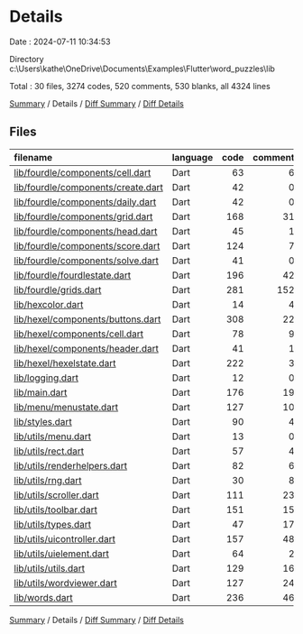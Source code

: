 # Details

Date : 2024-07-11 10:34:53

Directory c:\\Users\\kathe\\OneDrive\\Documents\\Examples\\Flutter\\word_puzzles\\lib

Total : 30 files,  3274 codes, 520 comments, 530 blanks, all 4324 lines

[Summary](results.md) / Details / [Diff Summary](diff.md) / [Diff Details](diff-details.md)

## Files
| filename | language | code | comment | blank | total |
| :--- | :--- | ---: | ---: | ---: | ---: |
| [lib/fourdle/components/cell.dart](/lib/fourdle/components/cell.dart) | Dart | 63 | 6 | 11 | 80 |
| [lib/fourdle/components/create.dart](/lib/fourdle/components/create.dart) | Dart | 42 | 0 | 5 | 47 |
| [lib/fourdle/components/daily.dart](/lib/fourdle/components/daily.dart) | Dart | 42 | 0 | 5 | 47 |
| [lib/fourdle/components/grid.dart](/lib/fourdle/components/grid.dart) | Dart | 168 | 31 | 23 | 222 |
| [lib/fourdle/components/head.dart](/lib/fourdle/components/head.dart) | Dart | 45 | 1 | 7 | 53 |
| [lib/fourdle/components/score.dart](/lib/fourdle/components/score.dart) | Dart | 124 | 7 | 21 | 152 |
| [lib/fourdle/components/solve.dart](/lib/fourdle/components/solve.dart) | Dart | 41 | 0 | 4 | 45 |
| [lib/fourdle/fourdlestate.dart](/lib/fourdle/fourdlestate.dart) | Dart | 196 | 42 | 43 | 281 |
| [lib/fourdle/grids.dart](/lib/fourdle/grids.dart) | Dart | 281 | 152 | 44 | 477 |
| [lib/hexcolor.dart](/lib/hexcolor.dart) | Dart | 14 | 4 | 3 | 21 |
| [lib/hexel/components/buttons.dart](/lib/hexel/components/buttons.dart) | Dart | 308 | 22 | 28 | 358 |
| [lib/hexel/components/cell.dart](/lib/hexel/components/cell.dart) | Dart | 78 | 9 | 10 | 97 |
| [lib/hexel/components/header.dart](/lib/hexel/components/header.dart) | Dart | 41 | 1 | 7 | 49 |
| [lib/hexel/hexelstate.dart](/lib/hexel/hexelstate.dart) | Dart | 222 | 3 | 37 | 262 |
| [lib/logging.dart](/lib/logging.dart) | Dart | 12 | 0 | 2 | 14 |
| [lib/main.dart](/lib/main.dart) | Dart | 176 | 19 | 20 | 215 |
| [lib/menu/menustate.dart](/lib/menu/menustate.dart) | Dart | 127 | 10 | 18 | 155 |
| [lib/styles.dart](/lib/styles.dart) | Dart | 90 | 4 | 14 | 108 |
| [lib/utils/menu.dart](/lib/utils/menu.dart) | Dart | 13 | 0 | 2 | 15 |
| [lib/utils/rect.dart](/lib/utils/rect.dart) | Dart | 57 | 4 | 7 | 68 |
| [lib/utils/renderhelpers.dart](/lib/utils/renderhelpers.dart) | Dart | 82 | 6 | 11 | 99 |
| [lib/utils/rng.dart](/lib/utils/rng.dart) | Dart | 30 | 8 | 7 | 45 |
| [lib/utils/scroller.dart](/lib/utils/scroller.dart) | Dart | 111 | 23 | 23 | 157 |
| [lib/utils/toolbar.dart](/lib/utils/toolbar.dart) | Dart | 151 | 15 | 28 | 194 |
| [lib/utils/types.dart](/lib/utils/types.dart) | Dart | 47 | 17 | 16 | 80 |
| [lib/utils/uicontroller.dart](/lib/utils/uicontroller.dart) | Dart | 157 | 48 | 41 | 246 |
| [lib/utils/uielement.dart](/lib/utils/uielement.dart) | Dart | 64 | 2 | 14 | 80 |
| [lib/utils/utils.dart](/lib/utils/utils.dart) | Dart | 129 | 16 | 17 | 162 |
| [lib/utils/wordviewer.dart](/lib/utils/wordviewer.dart) | Dart | 127 | 24 | 24 | 175 |
| [lib/words.dart](/lib/words.dart) | Dart | 236 | 46 | 38 | 320 |

[Summary](results.md) / Details / [Diff Summary](diff.md) / [Diff Details](diff-details.md)